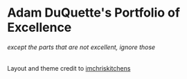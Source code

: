 # Adam DuQuette's Portfolio of Excellence 
###### _except the parts that are not excellent, ignore those_


Layout and theme credit to [imchriskitchens](https://codepen.io/imchriskitchens/pen/LvWWvX)

